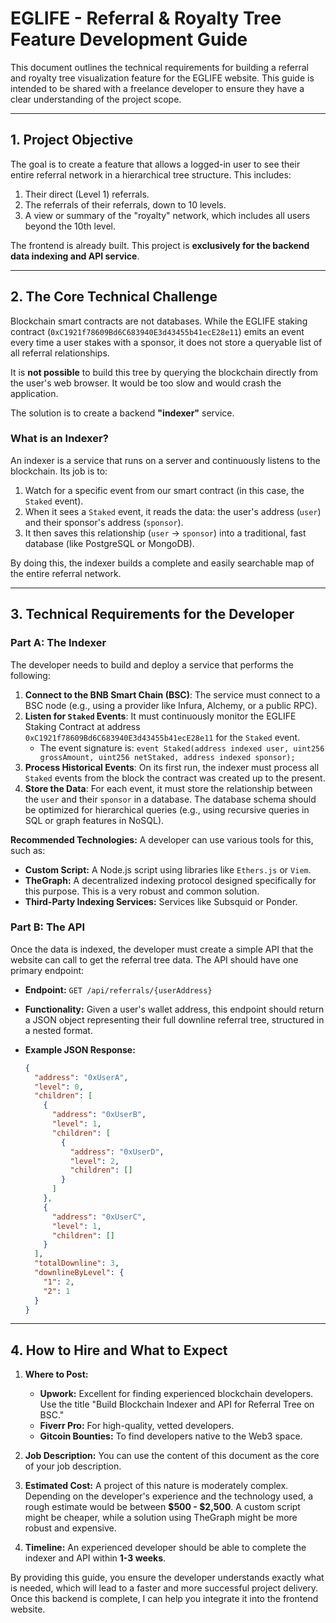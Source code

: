 # EGLIFE - Referral & Royalty Tree Feature Development Guide

This document outlines the technical requirements for building a referral and royalty tree visualization feature for the EGLIFE website. This guide is intended to be shared with a freelance developer to ensure they have a clear understanding of the project scope.

---

## **1. Project Objective**

The goal is to create a feature that allows a logged-in user to see their entire referral network in a hierarchical tree structure. This includes:
1.  Their direct (Level 1) referrals.
2.  The referrals of their referrals, down to 10 levels.
3.  A view or summary of the "royalty" network, which includes all users beyond the 10th level.

The frontend is already built. This project is **exclusively for the backend data indexing and API service**.

---

## **2. The Core Technical Challenge**

Blockchain smart contracts are not databases. While the EGLIFE staking contract (`0xC1921f78609Bd6C683940E3d43455b41ecE28e11`) emits an event every time a user stakes with a sponsor, it does not store a queryable list of all referral relationships.

It is **not possible** to build this tree by querying the blockchain directly from the user's web browser. It would be too slow and would crash the application.

The solution is to create a backend **"indexer"** service.

### **What is an Indexer?**

An indexer is a service that runs on a server and continuously listens to the blockchain. Its job is to:
1.  Watch for a specific event from our smart contract (in this case, the `Staked` event).
2.  When it sees a `Staked` event, it reads the data: the user's address (`user`) and their sponsor's address (`sponsor`).
3.  It then saves this relationship (`user` -> `sponsor`) into a traditional, fast database (like PostgreSQL or MongoDB).

By doing this, the indexer builds a complete and easily searchable map of the entire referral network.

---

## **3. Technical Requirements for the Developer**

### **Part A: The Indexer**

The developer needs to build and deploy a service that performs the following:

1.  **Connect to the BNB Smart Chain (BSC)**: The service must connect to a BSC node (e.g., using a provider like Infura, Alchemy, or a public RPC).
2.  **Listen for `Staked` Events**: It must continuously monitor the EGLIFE Staking Contract at address `0xC1921f78609Bd6C683940E3d43455b41ecE28e11` for the `Staked` event.
    *   The event signature is: `event Staked(address indexed user, uint256 grossAmount, uint256 netStaked, address indexed sponsor);`
3.  **Process Historical Events**: On its first run, the indexer must process all `Staked` events from the block the contract was created up to the present.
4.  **Store the Data**: For each event, it must store the relationship between the `user` and their `sponsor` in a database. The database schema should be optimized for hierarchical queries (e.g., using recursive queries in SQL or graph features in NoSQL).

**Recommended Technologies:** A developer can use various tools for this, such as:
*   **Custom Script:** A Node.js script using libraries like `Ethers.js` or `Viem`.
*   **TheGraph:** A decentralized indexing protocol designed specifically for this purpose. This is a very robust and common solution.
*   **Third-Party Indexing Services:** Services like Subsquid or Ponder.

### **Part B: The API**

Once the data is indexed, the developer must create a simple API that the website can call to get the referral tree data. The API should have one primary endpoint:

*   **Endpoint:** `GET /api/referrals/{userAddress}`

*   **Functionality:** Given a user's wallet address, this endpoint should return a JSON object representing their full downline referral tree, structured in a nested format.

*   **Example JSON Response:**
    ```json
    {
      "address": "0xUserA",
      "level": 0,
      "children": [
        {
          "address": "0xUserB",
          "level": 1,
          "children": [
            {
              "address": "0xUserD",
              "level": 2,
              "children": []
            }
          ]
        },
        {
          "address": "0xUserC",
          "level": 1,
          "children": []
        }
      ],
      "totalDownline": 3,
      "downlineByLevel": {
        "1": 2,
        "2": 1
      }
    }
    ```

---

## **4. How to Hire and What to Expect**

1.  **Where to Post:**
    *   **Upwork:** Excellent for finding experienced blockchain developers. Use the title "Build Blockchain Indexer and API for Referral Tree on BSC."
    *   **Fiverr Pro:** For high-quality, vetted developers.
    *   **Gitcoin Bounties:** To find developers native to the Web3 space.

2.  **Job Description:** You can use the content of this document as the core of your job description.

3.  **Estimated Cost:** A project of this nature is moderately complex. Depending on the developer's experience and the technology used, a rough estimate would be between **$500 - $2,500**. A custom script might be cheaper, while a solution using TheGraph might be more robust and expensive.

4.  **Timeline:** An experienced developer should be able to complete the indexer and API within **1-3 weeks**.

By providing this guide, you ensure the developer understands exactly what is needed, which will lead to a faster and more successful project delivery. Once this backend is complete, I can help you integrate it into the frontend website.
